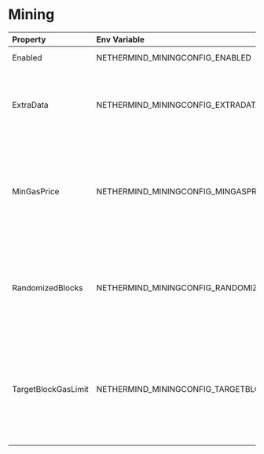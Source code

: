# Mining



| Property | Env Variable | Description | Default |
| :--- | :--- | :--- | :--- |
| Enabled | NETHERMIND_MININGCONFIG_ENABLED | Defines whether the blocks should be produced. | false |
| ExtraData | NETHERMIND_MININGCONFIG_EXTRADATA | Deprecated since v1.14.6. Please use BlocksConfig.ExtraDataValues you set here are forwarded to it. Conflicting values will cause Exceptions. Block header extra data. 32-bytes shall be extra data max length. | Nethermind |
| MinGasPrice | NETHERMIND_MININGCONFIG_MINGASPRICE | Deprecated since v1.14.6. Please use BlocksConfig.MinGasPrice Values you set here are forwarded to it. Conflicting values will cause Exceptions. Minimum gas premium for transactions accepted by the block producer. Before EIP1559: Minimum gas price for transactions accepted by the block producer. | 1 |
| RandomizedBlocks | NETHERMIND_MININGCONFIG_RANDOMIZEDBLOCKS | Deprecated since v1.14.6. Please use BlocksConfig.RandomizedBlocks Values you set here are forwarded to it. Conflicting values will cause Exceptions. Only used in NethDev. Setting this to true will change the difficulty of the block randomly within the constraints. | false |
| TargetBlockGasLimit | NETHERMIND_MININGCONFIG_TARGETBLOCKGASLIMIT | Deprecated since v1.14.6. Please use BlocksConfig.TargetBlockGasLimit. Values you set here are forwarded to it. Conflicting values will cause Exceptions. Block gas limit that the block producer should try to reach in the fastest possible way based on protocol rules. NULL value means that the miner should follow other miners. | null |
